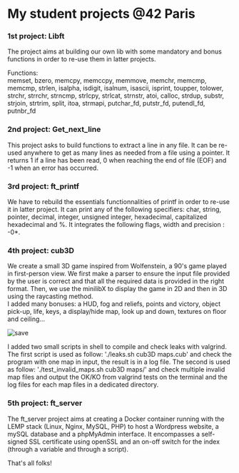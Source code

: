 # My student projects @42 Paris

### 1st project: Libft
The project aims at building our own lib with some mandatory and bonus functions in order to re-use them in latter projects.
  
  Functions:  
memset, bzero, memcpy, memccpy, memmove, memchr, memcmp, memcmp, strlen, isalpha, isdigit, isalnum, isascii, isprint, toupper, tolower, strchr, strrchr, strncmp, strlcpy, strlcat, strnstr, atoi, calloc, strdup, substr, strjoin, strtrim, split, itoa, strmapi, putchar_fd, putstr_fd, putendl_fd, putnbr_fd


### 2nd project: Get_next_line
This project asks to build functions to extract a line in any file. It can be re-used anywhere to get as many lines as needed from a file using a pointer. It returns 1 if a line has been read, 0 when reaching the end of file (EOF) and -1 when an error has occurred.


### 3rd project: ft_printf
We have to rebuild the essentials functionnalities of printf in order to re-use it in latter project. It can print any of the following specifiers: char, string, pointer, decimal, integer, unsigned integer, hexadecimal, capitalized hexadecimal and %. It integrates the following flags, width and precision : -0*.

### 4th project: cub3D
We create a small 3D game inspired from Wolfenstein, a 90's game played in first-person view. We first make a parser to ensure the input file provided by the user is correct and that all the required data is provided in the right format. Then, we use the minilibX to display the game in 2D and then in 3D using the raycasting method.  
I added many bonuses: a HUD, fog and reliefs, points and victory, object pick-up, life, keys, a display/hide map, look up and down, textures on floor and ceiling... 
  
  
![save](https://user-images.githubusercontent.com/25255182/116879212-ad382180-ac20-11eb-82e3-c0a6d190a477.jpg)
  
I added two small scripts in shell to compile and check leaks with valgrind. The first script is used as follow: './leaks.sh cub3D maps.cub' and check the program with one map in input, the result is in a log file. The second is used as follow: './test_invalid_maps.sh cub3D maps/' and check multiple invalid map files and output the OK/KO from valgrind tests on the terminal and the log files for each map files in a dedicated directory.
  
### 5th project: ft_server
The ft_server project aims at creating a Docker container running with the LEMP stack (Linux, Nginx, MySQL, PHP) to host a Wordpress website, a mySQL database and a phpMyAdmin interface. It encompasses a self-signed SSL certificate using openSSL and an on-off switch for the index (through a variable and through a script).
  
    
That's all folks!
